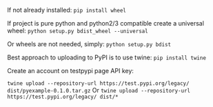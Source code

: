 If not already installed:
```pip install wheel```

If project is pure python and python2/3 compatible create a universal wheel:
```python setup.py bdist_wheel --universal```

Or wheels are not needed, simply:
```python setup.py bdist```

Best approach to uploading to PyPI is to use twine:
```pip install twine```

Create an account on testpypi page
API key:

```twine upload --repository-url https://test.pypi.org/legacy/ dist/pyexample-0.1.0.tar.gz```
Or
```twine upload --repository-url https://test.pypi.org/legacy/ dist/*```